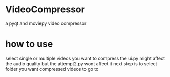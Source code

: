 # VideoCompressor
a pyqt and moviepy video compressor 
# how to use
select single or multiple videos you want to compress
the ui.py might affect the audio quality but the  attempt2.py wont affect it
next step is to select folder you want compressed videos to go to
